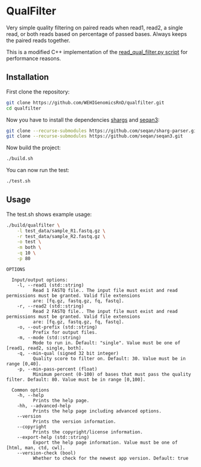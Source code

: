 # QualFilter 

Very simple quality filtering on paired reads when read1, read2, a single read, or both reads based on percentage of passed bases. Always keeps the paired reads together.

This is a modified C++ implementation of the [read_qual_filter.py script](https://github.com/WEHIGenomicsRnD/genomics-toolkit/blob/5e91668f5c9b3fd1f25e07339b9cb40ce859ecb6/bin/read_qual_filter.py) for performance reasons.

## Installation

First clone the repository:

```bash
git clone https://github.com/WEHIGenomicsRnD/qualfilter.git
cd qualfilter
```

Now you have to install the dependencies [shargs](https://docs.seqan.de/sharg/main_user/index.html) and [seqan3](https://docs.seqan.de/seqan3/main_user/index.html):

```bash
git clone --recurse-submodules https://github.com/seqan/sharg-parser.git
git clone --recurse-submodules https://github.com/seqan/seqan3.git
```

Now build the project:

```bash
./build.sh
```

You can now run the test:

```bash
./test.sh
```

## Usage

The test.sh shows example usage:

```bash
./build/qualfilter \
    -l test_data/sample_R1.fastq.gz \
    -r test_data/sample_R2.fastq.gz \
    -o test \
    -m both \
    -q 10 \
    -p 80
```

```
OPTIONS

  Input/output options:
    -l, --read1 (std::string)
          Read 1 FASTQ file.. The input file must exist and read permissions must be granted. Valid file extensions
          are: [fq.gz, fastq.gz, fq, fastq].
    -r, --read2 (std::string)
          Read 2 FASTQ file.. The input file must exist and read permissions must be granted. Valid file extensions
          are: [fq.gz, fastq.gz, fq, fastq].
    -o, --out-prefix (std::string)
          Prefix for output files.
    -m, --mode (std::string)
          Mode to run in. Default: "single". Value must be one of [read1, read2, single, both].
    -q, --min-qual (signed 32 bit integer)
          Quality score to filter on. Default: 30. Value must be in range [0,40].
    -p, --min-pass-percent (float)
          Minimum percent (0-100) of bases that must pass the quality filter. Default: 80. Value must be in range [0,100].

  Common options
    -h, --help
          Prints the help page.
    -hh, --advanced-help
          Prints the help page including advanced options.
    --version
          Prints the version information.
    --copyright
          Prints the copyright/license information.
    --export-help (std::string)
          Export the help page information. Value must be one of [html, man, ctd, cwl].
    --version-check (bool)
          Whether to check for the newest app version. Default: true
```
